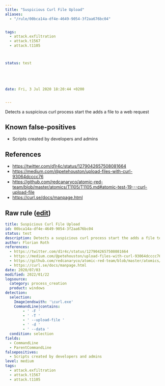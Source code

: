 ```yaml
---
title: "Suspicious Curl File Upload"
aliases:
  - "/rule/00bca14a-df4e-4649-9054-3f2aa676bc04"


tags:
  - attack.exfiltration
  - attack.t1567
  - attack.t1105



status: test





date: Fri, 3 Jul 2020 18:20:44 +0200


---
```


Detects a suspicious curl process start the adds a file to a web request

<!--more-->


## Known false-positives

* Scripts created by developers and admins



## References

* https://twitter.com/d1r4c/status/1279042657508081664
* https://medium.com/@petehouston/upload-files-with-curl-93064dcccc76
* https://github.com/redcanaryco/atomic-red-team/blob/master/atomics/T1105/T1105.md#atomic-test-19---curl-upload-file
* https://curl.se/docs/manpage.html


## Raw rule ([edit](https://github.com/SigmaHQ/sigma/edit/master/rules/windows/process_creation/proc_creation_win_susp_curl_fileupload.yml))
```yaml
title: Suspicious Curl File Upload
id: 00bca14a-df4e-4649-9054-3f2aa676bc04
status: test
description: Detects a suspicious curl process start the adds a file to a web request
author: Florian Roth
references:
  - https://twitter.com/d1r4c/status/1279042657508081664
  - https://medium.com/@petehouston/upload-files-with-curl-93064dcccc76
  - https://github.com/redcanaryco/atomic-red-team/blob/master/atomics/T1105/T1105.md#atomic-test-19---curl-upload-file
  - https://curl.se/docs/manpage.html
date: 2020/07/03
modified: 2022/01/22
logsource:
  category: process_creation
  product: windows
detection:
  selection:
    Image|endswith: '\curl.exe'
    CommandLine|contains:
        - ' -F '
        - ' -T '
        - ' --upload-file '
        - ' -d '
        - ' --data '
  condition: selection
fields:
  - CommandLine
  - ParentCommandLine
falsepositives:
  - Scripts created by developers and admins
level: medium
tags:
  - attack.exfiltration
  - attack.t1567
  - attack.t1105

```
